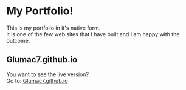 # My Portfolio!
This is my portfolio in it's native form. <br />It is one of the few web sites that I have built and I am happy with the outcome.

## Glumac7.github.io
You want to see the live version? <br />
Go to: [Glumac7.github.io](https://Glumac7.github.io)